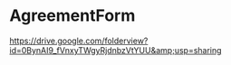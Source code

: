 # AgreementForm
https://drive.google.com/folderview?id=0BynAI9_fVnxyTWgyRjdnbzVtYUU&amp;usp=sharing
